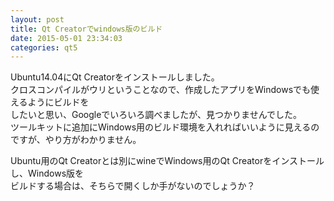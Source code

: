 ```yaml
---
layout: post
title: Qt Creatorでwindows版のビルド
date: 2015-05-01 23:34:03
categories: qt5
---
```

<!-- {% raw %} -->
<p>Ubuntu14.04にQt Creatorをインストールしました。<br>
クロスコンパイルがウリということなので、作成したアプリをWindowsでも使えるようにビルドを<br>
したいと思い、Googleでいろいろ調べましたが、見つかりませんでした。<br>
ツールキットに追加にWindows用のビルド環境を入れればいいように見えるのですが、やり方がわかりません。</p>

<p>Ubuntu用のQt Creatorとは別にwineでWindows用のQt Creatorをインストールし、Windows版を<br>
ビルドする場合は、そちらで開くしか手がないのでしょうか？</p>
<!-- {% endraw %} -->
